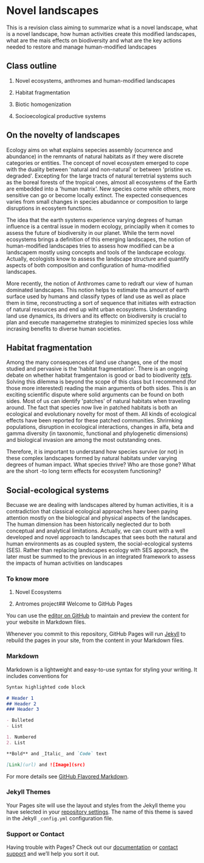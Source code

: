 # Novel landscapes

This is a revision class aiming to summarize what is a novel landscape, what is a novel landscape, how human activities create this modified landscapes, what are the mais effects on biodiversity and what are the key actions needed to restore and manage human-modified landscapes

## Class outline

1) Novel ecosystems, anthromes and human-modified landscapes

2) Habitat fragmentation

3) Biotic homogenization

4) Socioecological productive systems

## On the novelty of landscapes

Ecology aims on what explains sepecies assembly (ocurrence and abundance) in the remnants of natural habitats as if they were discrete categories or entities. The concept of novel ecosystem emerged to cope with the duality between 'natural and non-natural' or between 'pristine vs. degraded'. Excepting for the large tracts of natural terretrial systems such as the boreal forests of the tropical ones, almost all ecosystems of the Earth are embedded into a 'human matrix'. New species come while others, more sensitive can go or become locally extinct. The expected consequences varies from small changes in species abudannce or composition to large disruptions in ecosytem functions.

The idea that the earth systems experience varying degrees of human influence is a central issue in modern ecology, princiaplly when it comes to assess the future of biodiversity in our planet. While the term novel ecosystems brings a definition of this emerging landscapes, the notion of human-modified landscapes tries to assess how modified can be a landscapem mostly using concepts and tools of the landscape ecology. Actually, ecologists know to assess the landscape structure and quantify aspects of both composition and configuration of huma-modified landscapes. 

More recently, the notion of Anthromes came to redraft our view of human dominated landscapes. This notion helps to estimate tha amount of earth surface used by humans and classify types of land use as well as place them in time, reconstructing a sort of sequence that initiates with extraction of natural resources and end up wiht urban ecosystems. Understanding land use dynamics, its drivers and its effectc on biodiversity is crucial to plan and execute managemetne strategies to minimized species loss while incrasing benefits to diverse human societies. 


## Habitat fragmentation  

Among the many consequences of land use changes, one of the most studied and pervasive is the 'habitat fragmentation'. There is an ongoing debate on whether habitat framgentaion is good or bad to biodiverity [refs](). Solving this dilemma is beyond the scope of this class but I recommend (for those more interested) reading the main arguments of both sides. This is an exciting scientific dispute where solid arguments can be found on both sides. Most of us can identify 'patches' of natural habitats when traveling around. The fact that species now live in patched habitats is both an ecological and evolutionary novelty for most of them. All kinds of ecological effects have been reported for these patched communities. Shrirnking populations, disruption in ecological interactions, changes in alfa, beta and gamma diversity (in taxonomic, functional and phylogenetic dimensions) and biological invasion are among the most outstanding ones.  

Therefore, it is important to understand how species survive (or not) in these complex landscapes formed by natural habitats under varying degrees of human impact. What species thrive? Who are those gone? What are the short -to long term effects for ecosystem functioning?

## Social-ecological systems

Becuase we are dealing with landscapes altered by human activities, it is a contradiction that classical ecological approaches haev been paying attention mostly on the biological and physical aspects of the landscapes. The human dimension has been historically neglected dur to both conceptual and analytical limitations. Actually, we can count with a well developed and novel approach to landscapes that sees both the natural and human environments as as coupled system, the social-ecological systems (SES). Rather than replacing landscapes ecology with SES apporach, the later must be summed to the previous in an integrated framework to assess the impacts of human activities on landscapes

### To know more
1) Novel Ecosystems

2) Antromes project## Welcome to GitHub Pages

You can use the [editor on GitHub](https://github.com/fplmelo/ports/edit/gh-pages/index.md) to maintain and preview the content for your website in Markdown files.

Whenever you commit to this repository, GitHub Pages will run [Jekyll](https://jekyllrb.com/) to rebuild the pages in your site, from the content in your Markdown files.

### Markdown

Markdown is a lightweight and easy-to-use syntax for styling your writing. It includes conventions for

```markdown
Syntax highlighted code block

# Header 1
## Header 2
### Header 3

- Bulleted
- List

1. Numbered
2. List

**Bold** and _Italic_ and `Code` text

[Link](url) and ![Image](src)
```

For more details see [GitHub Flavored Markdown](https://guides.github.com/features/mastering-markdown/).

### Jekyll Themes

Your Pages site will use the layout and styles from the Jekyll theme you have selected in your [repository settings](https://github.com/fplmelo/ports/settings/pages). The name of this theme is saved in the Jekyll `_config.yml` configuration file.

### Support or Contact

Having trouble with Pages? Check out our [documentation](https://docs.github.com/categories/github-pages-basics/) or [contact support](https://support.github.com/contact) and we’ll help you sort it out.
